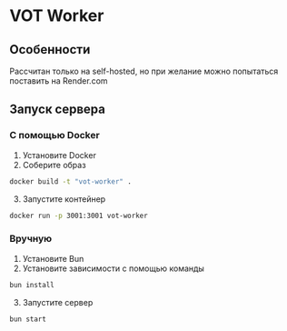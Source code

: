 # VOT Worker

## Особенности

Рассчитан только на self-hosted, но при желание можно попытаться поставить на Render.com

## Запуск сервера

### С помощью Docker

1. Установите Docker
2. Соберите образ

```bash
docker build -t "vot-worker" .
```

3. Запустите контейнер

```bash
docker run -p 3001:3001 vot-worker
```

### Вручную

1. Установите Bun
2. Установите зависимости с помощью команды

```bash
bun install
```

3. Запустите сервер

```bash
bun start
```
